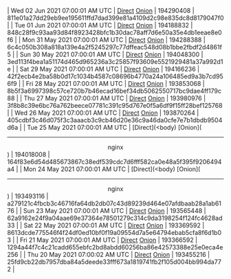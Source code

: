 | Wed 02 Jun 2021 07:00:01 AM UTC | [Direct](https://oshi.at/ACUmHU) [Onion](http://oshiatwowvdbshka.onion/ACUmHU) | 194290408 | 811e01a27dd29eb9ee195611ffd7dad399e81a4109d2c98e835dc8d8179047f0 | 
| Tue 01 Jun 2021 07:00:01 AM UTC | [Direct](https://oshi.at/dFttpb) [Onion](http://oshiatwowvdbshka.onion/dFttpb) | 194188832 | 848c28f9c93aa93d84f8923428bfc1b30dac78aff7d6e50a35e4db1eeae8e0f6 | 
| Mon 31 May 2021 07:00:01 AM UTC | [Direct](https://oshi.at/ERaExb) [Onion](http://oshiatwowvdbshka.onion/ERaExb) | 194288388 | 6c4c050b308a818a139e4a2f5245297c77dffeac548d08b1bbe2fbdf2d4861f5 | 
| Sun 30 May 2021 07:00:01 AM UTC | [Direct](https://oshi.at/pEeyaR) [Onion](http://oshiatwowvdbshka.onion/pEeyaR) | 194048300 | 3ed113f4bea1a51174d465d965236a3c25857f93609e5521929481a37a992d1e | 
| Sat 29 May 2021 07:00:01 AM UTC | [Direct](https://oshi.at/NnnScw) [Onion](http://oshiatwowvdbshka.onion/NnnScw) | 194166236 | 42f2ecb4e2ba58b0d17c1034b4587c08696b4770a24a106485ed9a3b7cd956f9 | 
| Fri 28 May 2021 07:00:01 AM UTC | [Direct](https://oshi.at/pXuZsA) [Onion](http://oshiatwowvdbshka.onion/pXuZsA) | 193853068 | 8b5f3a6997398c57ce720b7b46ecad16bef34db5062550717bc9dae4ff179c88 | 
| Thu 27 May 2021 07:00:01 AM UTC | [Direct](https://oshi.at/ujCegc) [Onion](http://oshiatwowvdbshka.onion/ujCegc) | 193980976 | 3f8b8c39e6bc76a762beece07781c391c95d767e0f5a6df9f15ff28bef125768 | 
| Wed 26 May 2021 07:00:01 AM UTC | [Direct](https://oshi.at/sPhuUM) [Onion](http://oshiatwowvdbshka.onion/sPhuUM) | 193870264 | 405cdbf3c46d075f3c3aaacb3c9cb46d20e36c9a46da0cfe7e7b1dbdb9504d6a | 
| Tue 25 May 2021 07:00:01 AM UTC | [Direct](<body) [Onion](<hr><center>nginx</center>) | 194018008 | 164f83e6d54d485673867c38edf539cdc7d6fff582ca0e48a5f395f9206494a4 | 
| Mon 24 May 2021 07:00:01 AM UTC | [Direct](<body) [Onion](<hr><center>nginx</center>) | 193493116 | a279121c4fbcb3c46716fa64db2db07c43d89239d464e07afdbaab28a1ab6176 | 
| Sun 23 May 2021 07:00:01 AM UTC | [Direct](https://oshi.at/GWYGwX) [Onion](http://oshiatwowvdbshka.onion/GWYGwX) | 193565448 | 62a9162e24f9a04aae69e37364e78501279c314c9da3198254f124fc4628ad33 | 
| Sat 22 May 2021 07:00:01 AM UTC | [Direct](https://oshi.at/KvtQHe) [Onion](http://oshiatwowvdbshka.onion/KvtQHe) | 193369592 | 8613dcde775546f4f24df0ed10bf0f19a09554d7a5e64794ebab5cfa8f6d1b03 | 
| Fri 21 May 2021 07:00:01 AM UTC | [Direct](https://oshi.at/LRNaWc) [Onion](http://oshiatwowvdbshka.onion/LRNaWc) | 193366592 | 1294a44f7c4c21cadd655ebfc2bd8abdd60256ba86e42573388e25e0eca4e256 | 
| Thu 20 May 2021 07:00:02 AM UTC | [Direct](https://oshi.at/rLbccd) [Onion](http://oshiatwowvdbshka.onion/rLbccd) | 193455216 | 25fd9cb22db7957dba84a5deede33fff673a1819741fb2f105d004bb994da772 | 
